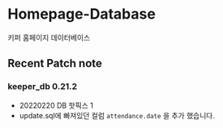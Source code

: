 

# Homepage-Database

키퍼 홈페이지 데이터베이스

## Recent Patch note
### keeper_db 0.21.2
- 20220220 DB 핫픽스 1
- update.sql에 빠져있던 컬럼 `attendance.date` 을 추가 했습니다.